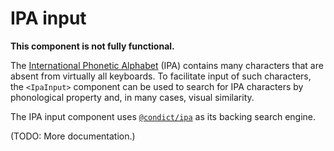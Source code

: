 # IPA input

**This component is not fully functional.**

The [International Phonetic Alphabet][ipa] (IPA) contains many characters that are absent from virtually all keyboards. To facilitate input of such characters, the `<IpaInput>` component can be used to search for IPA characters by phonological property and, in many cases, visual similarity.

The IPA input component uses [`@condict/ipa`](../ipa) as its backing search engine.

(TODO: More documentation.)

[ipa]: https://en.wikipedia.org/wiki/International_Phonetic_Alphabet

